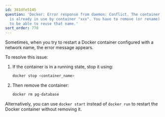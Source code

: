 ```yaml
---
id: 381dfe5145
question: 'Docker: Error response from daemon: Conflict. The container name "pg-database"
  is already in use by container "xxx". You have to remove (or rename) that container
  to be able to reuse that name.'
sort_order: 770
---
```


Sometimes, when you try to restart a Docker container configured with a network name, the error message appears.

To resolve this issue:

1. If the container is in a running state, stop it using:
   
   ```bash
   docker stop <container_name>
   ```
   
2. Then remove the container:
   
   ```bash
   docker rm pg-database
   ```

Alternatively, you can use `docker start` instead of `docker run` to restart the Docker container without removing it.